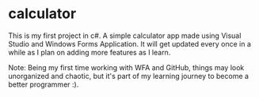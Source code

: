 # calculator
This is my first project in c#. A simple calculator app made using Visual Studio and Windows Forms Application.
It will get updated every once in a while as I plan on adding more features as I learn.

Note: Being my first time working with WFA and GitHub, things may look unorganized and chaotic, but it's part of my learning journey 
to become a better programmer :).
